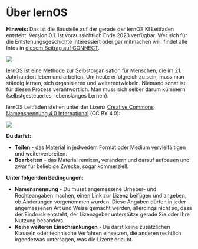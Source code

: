 # Über lernOS

**Hinweis:** Das ist die Baustelle auf der gerade der lernOS KI Leitfaden entsteht. Version 0.1. ist voraussichtlich Ende 2023 verfügbar. Wer sich für die Entstehungsgeschichte interessiert oder gar mitmachen will, findet alle Infos in [diesem Beitrag auf CONNECT](https://community.cogneon.de/t/ein-lernos-leitfaden-zu-kuenstlicher-intelligenz-in-der-praxis-von-wissensbeiter-innen/3872).

![](https://media0.giphy.com/media/wtwCGhfCd2JAHIkNyU/giphy.gif?cid=ecf05e47qyem72bet9m8hfsoyw0q1hhx5ztd7d2w1pk38jp6&ep=v1_gifs_search&rid=giphy.gif&ct=g)

lernOS ist eine Methode zur Selbstorganisation für Menschen, die im 21. Jahrhundert leben und arbeiten. Um heute erfolgreich zu sein, muss man ständig lernen, sich organisieren und weiterentwickeln. Niemand sonst ist für diesen Prozess verantwortlich. Man muss sich selber darum kümmern (selbstgesteuertes, lebenslanges Lernen).

lernOS Leitfäden stehen unter der Lizenz [Creative Commons Namensnennung 4.0 International](https://creativecommons.org/licenses/by/4.0/deed.de) (CC BY 4.0): 

![](https://i.creativecommons.org/l/by/4.0/88x31.png)

**Du darfst:**

* **Teilen** - das Material in jedwedem Format oder Medium vervielfältigen und weiterverbreiten.
* **Bearbeiten** - das Material remixen, verändern und darauf aufbauen und zwar für beliebige Zwecke, sogar kommerziell.

**Unter folgenden Bedingungen:**

- **Namensnennung** - Du musst angemessene Urheber- und Rechteangaben machen, einen Link zur Lizenz beifügen und angeben, ob Änderungen vorgenommen wurden. Diese Angaben dürfen in jeder angemessenen Art und Weise gemacht werden, allerdings nicht so, dass der Eindruck entsteht, der Lizenzgeber unterstütze gerade Sie oder Ihre Nutzung besonders.
- **Keine weiteren Einschränkungen** - Du darst keine zusätzlichen Klauseln oder technische Verfahren einsetzen, die anderen rechtlich irgendetwas untersagen, was die Lizenz erlaubt.
